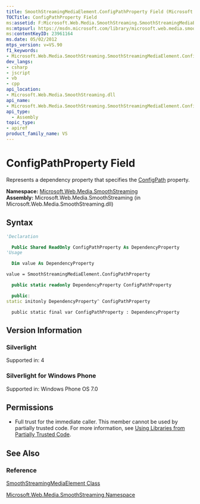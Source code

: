 ```yaml
---
title: SmoothStreamingMediaElement.ConfigPathProperty Field (Microsoft.Web.Media.SmoothStreaming)
TOCTitle: ConfigPathProperty Field
ms:assetid: F:Microsoft.Web.Media.SmoothStreaming.SmoothStreamingMediaElement.ConfigPathProperty
ms:mtpsurl: https://msdn.microsoft.com/library/microsoft.web.media.smoothstreaming.smoothstreamingmediaelement.configpathproperty(v=VS.90)
ms:contentKeyID: 23961164
ms.date: 05/02/2012
mtps_version: v=VS.90
f1_keywords:
- Microsoft.Web.Media.SmoothStreaming.SmoothStreamingMediaElement.ConfigPathProperty
dev_langs:
- csharp
- jscript
- vb
- cpp
api_location:
- Microsoft.Web.Media.SmoothStreaming.dll
api_name:
- Microsoft.Web.Media.SmoothStreaming.SmoothStreamingMediaElement.ConfigPathProperty
api_type:
  - Assembly
topic_type:
- apiref
product_family_name: VS
---
```


# ConfigPathProperty Field

Represents a dependency property that specifies the [ConfigPath](smoothstreamingmediaelement-configpath-property-microsoft-web-media-smoothstreaming_1.md) property.

**Namespace:**  [Microsoft.Web.Media.SmoothStreaming](microsoft-web-media-smoothstreaming-namespace_1.md)  
**Assembly:**  Microsoft.Web.Media.SmoothStreaming (in Microsoft.Web.Media.SmoothStreaming.dll)

## Syntax

```vb
'Declaration

  Public Shared ReadOnly ConfigPathProperty As DependencyProperty
'Usage

  Dim value As DependencyProperty

value = SmoothStreamingMediaElement.ConfigPathProperty
```

```csharp
  public static readonly DependencyProperty ConfigPathProperty
```

```cpp
  public:
static initonly DependencyProperty^ ConfigPathProperty
```

```jscript
  public static final var ConfigPathProperty : DependencyProperty
```

## Version Information

### Silverlight

Supported in: 4  

### Silverlight for Windows Phone

Supported in: Windows Phone OS 7.0  

## Permissions

  - Full trust for the immediate caller. This member cannot be used by partially trusted code. For more information, see [Using Libraries from Partially Trusted Code](https://msdn.microsoft.com/library/8skskf63).

## See Also

### Reference

[SmoothStreamingMediaElement Class](smoothstreamingmediaelement-class-microsoft-web-media-smoothstreaming_1.md)

[Microsoft.Web.Media.SmoothStreaming Namespace](microsoft-web-media-smoothstreaming-namespace_1.md)
